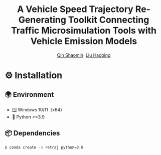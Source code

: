 <div align="center">

# A Vehicle Speed Trajectory Re-Generating Toolkit Connecting Traffic Microsimulation Tools with Vehicle Emission Models


[Qin Shaomin](https://github.com/qinshaomin77)· [Liu Haobing](https://scholar.google.com/citations?user=e-8R2vMAAAAJ&hl=en)


</div>


# ⚙️ Installation

## 🌍 Environment

- 🪟 Windows 10/11（x64）
- 🐍 Python >=3.9

## 📦 Dependencies

```bash
$ conda create -n retraj python=3.8
```
